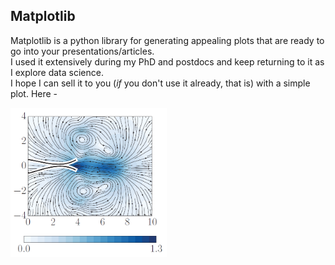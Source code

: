 ## Matplotlib 

Matplotlib is a python library for generating appealing plots that are ready to go into your presentations/articles. <br>
I used it extensively during my PhD and postdocs and keep returning to it as I explore data science. <br>
I hope I can sell it to you (*if* you don't use it already, that is) with a simple plot. Here - 

<img src="python_matplotlib/sample_streams.png?raw=true" width="250" title = "Streamlines showing the formation of multiple vortices in the presence of flexible flaps"></center> 
<br><br>
